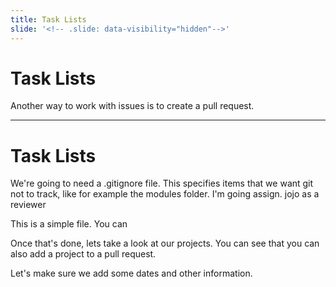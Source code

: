 ```yaml
---
title: Task Lists
slide: '<!-- .slide: data-visibility="hidden"-->'
---
```


<!-- .slide: data-state="layout-title" class="bg-dark"-->

# Task Lists

> >

Another way to work with issues is to create a pull request.

---

<!-- .slide: data-state="layout-code-list" -->

# Task Lists

> >

We're going to need a .gitignore file. This specifies items that we want git not to track, like for example the modules folder. I'm going assign. jojo as a reviewer

This is a simple file. You can 

Once that's done, lets take a look at our projects. You can see that you can also add a project to a pull request.

Let's make sure we add some dates and other information.



